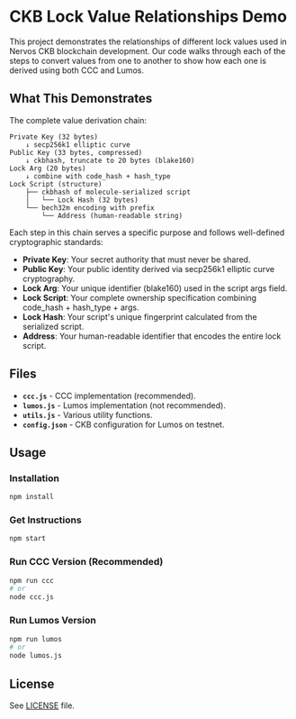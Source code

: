 # CKB Lock Value Relationships Demo

This project demonstrates the relationships of different lock values used in Nervos CKB blockchain development. Our code walks through each of the steps to convert values from one to another to show how each one is derived using both CCC and Lumos.

## What This Demonstrates

The complete value derivation chain:
```
Private Key (32 bytes)
    ↓ secp256k1 elliptic curve
Public Key (33 bytes, compressed)
    ↓ ckbhash, truncate to 20 bytes (blake160)
Lock Arg (20 bytes)
    ↓ combine with code_hash + hash_type
Lock Script (structure)
    ├── ckbhash of molecule-serialized script
    │   └── Lock Hash (32 bytes)
    └── bech32m encoding with prefix
        └── Address (human-readable string)
```

Each step in this chain serves a specific purpose and follows well-defined cryptographic standards:

- **Private Key**: Your secret authority that must never be shared.
- **Public Key**: Your public identity derived via secp256k1 elliptic curve cryptography.
- **Lock Arg**: Your unique identifier (blake160) used in the script args field.
- **Lock Script**: Your complete ownership specification combining code_hash + hash_type + args.
- **Lock Hash**: Your script's unique fingerprint calculated from the serialized script.
- **Address**: Your human-readable identifier that encodes the entire lock script.

## Files

- **`ccc.js`** - CCC implementation (recommended).
- **`lumos.js`** - Lumos implementation (not recommended).
- **`utils.js`** - Various utility functions.
- **`config.json`** - CKB configuration for Lumos on testnet.

## Usage

### Installation
```bash
npm install
```

### Get Instructions
```bash
npm start
```

### Run CCC Version (Recommended)
```bash
npm run ccc
# or
node ccc.js
```

### Run Lumos Version
```bash
npm run lumos
# or
node lumos.js
```

## License

See [LICENSE](LICENSE) file.